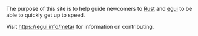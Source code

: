 
The purpose of this site is to help guide newcomers to [Rust](https://www.rust-lang.org/) and [egui](https://github.com/emilk/egui) to be able to quickly get up to speed.  

Visit <https://egui.info/meta/> for information on contributing.
